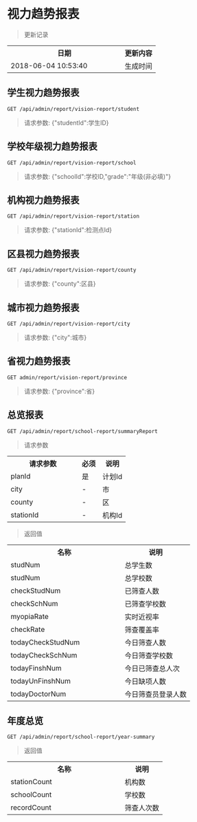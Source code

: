 # 视力趋势报表

> 更新记录

<table>
    <tr>
        <th style="width:250px;">日期</th>
        <th>更新内容</th>
    </tr>
    <tr>
        <td>2018-06-04 10:53:40</td>
        <td>生成时间</td>
    </tr>
</table>

## 学生视力趋势报表

```
GET /api/admin/report/vision-report/student
```

> 请求参数: {"studentId":学生ID}

## 学校年级视力趋势报表

```
GET /api/admin/report/vision-report/school
```

> 请求参数: {"schoolId":学校ID,"grade":"年级(非必填)"}

## 机构视力趋势报表

```
GET /api/admin/report/vision-report/station
```

> 请求参数: {"stationId":检测点Id}

## 区县视力趋势报表

```
GET /api/admin/report/vision-report/county
```

> 请求参数: {"county":区县}

## 城市视力趋势报表

```
GET /api/admin/report/vision-report/city
```

> 请求参数: {"city":城市}

## 省视力趋势报表

```
GET admin/report/vision-report/province
```

> 请求参数: {"province":省}

## 总览报表
```
GET /api/admin/report/school-report/summaryReport
```
> 请求参数 
<table>
    <tr>
        <th style="width:150px;">请求参数</th>
        <th>必须</th>
        <th>说明</th>
    </tr>
    <tr>
        <td>planId</td>
        <td>是</td>
        <td>计划Id</td>
    </tr>
    <tr>
        <td>city</td>
        <td>-</td>
        <td>市</td>
    </tr>
    <tr>
        <td>county</td>
        <td>-</td>
        <td>区</td>
    </tr>
    <tr>
        <td>stationId</td>
        <td>-</td>
        <td>机构Id</td>
    </tr>
</table>


> 返回值
<table>
    <tr>
        <th style="width:250px;">名称</th>
        <th>说明</th>
    </tr>
    <tr>
        <td>studNum</td>
        <td>总学生数</td>
    </tr>
    <tr>
        <td>studNum</td>
        <td>总学校数</td>
    </tr>
    <tr>
        <td>checkStudNum</td>
        <td>已筛查人数</td>
    </tr>
    <tr>
        <td>checkSchNum</td>
        <td>已筛查学校数</td>
    </tr>
    <tr>
        <td>myopiaRate</td>
        <td>实时近视率</td>
    </tr>
    <tr>
        <td>checkRate</td>
        <td>筛查覆盖率</td>
    </tr>
    <tr>
        <td>todayCheckStudNum</td>
        <td>今日筛查人数</td>
    </tr>
    <tr>
        <td>todayCheckSchNum</td>
        <td>今日筛查学校数</td>
    </tr>
    <tr>
        <td>todayFinshNum</td>
        <td>今日已筛查总人次</td>
    </tr>
    <tr>
        <td>todayUnFinshNum</td>
        <td>今日缺项人数</td>
    </tr>
    <tr>
        <td>todayDoctorNum</td>
        <td>今日筛查员登录人数</td>
    </tr>
</table>

## 年度总览
```
GET /api/admin/report/school-report/year-summary
```
> 返回值
<table>
    <tr>
        <th style="width:250px;">名称</th>
        <th>说明</th>
    </tr>
    <tr>
        <td>stationCount</td>
        <td>机构数</td>
    </tr>
    <tr>
        <td>schoolCount</td>
        <td>学校数</td>
    </tr>
    <tr>
        <td>recordCount</td>
        <td>筛查人次数</td>
    </tr>
</table>